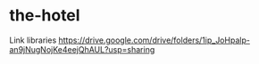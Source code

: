 # the-hotel

Link libraries
https://drive.google.com/drive/folders/1ip_JoHpalp-an9jNugNojKe4eejQhAUL?usp=sharing

